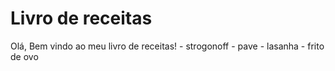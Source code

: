 
# Livro de receitas

Olá, Bem vindo ao meu livro de receitas!
	- strogonoff
	- pave
	- lasanha
	- frito de ovo
